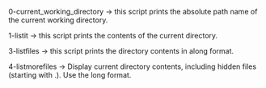 0-current_working_directory -> this script prints the absolute path name of the current working directory.

1-listit -> this script prints the contents of the current directory.

3-listfiles -> this script prints the directory contents in along format.

4-listmorefiles -> Display current directory contents, including hidden files (starting with .). Use the long format.



